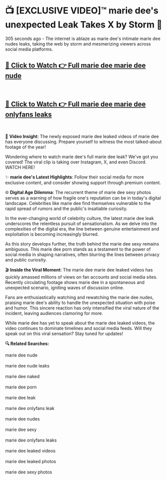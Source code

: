 # 📺 [EXCLUSIVE VIDEO]™ marie dee's unexpected Leak Takes X by Storm 🚀

305 seconds ago - The internet is ablaze as marie dee's intimate marie dee nudes leaks, taking the web by storm and mesmerizing viewers across social media platforms.

<h2><a href="https://github-6l9.pages.dev/link1">🔗 Click to Watch 👉 Full marie dee marie dee nude</a></h2><br>
<h2><a href="https://github-6l9.pages.dev/link2">🔗 Click to Watch 👉 Full marie dee marie dee onlyfans leaks</a></h2><br>

🎥 **Video Insight**: The newly exposed marie dee leaked videos of marie dee has everyone discussing. Prepare yourself to witness the most talked-about footage of the year!

Wondering where to watch marie dee's full marie dee leak? We've got you covered! The viral clip is taking over Instagram, X, and even Discord. WATCH HERE!

✨ **marie dee's Latest Highlights**: Follow their social media for more exclusive content, and consider showing support through premium content.

🌐 **Digital Age Dilemma**: The recurrent theme of marie dee sexy photos serves as a warning of how fragile one's reputation can be in today's digital landscape. Celebrities like marie dee find themselves vulnerable to the rapid spread of rumors and the public's insatiable curiosity.

In the ever-changing world of celebrity culture, the latest marie dee leak underscores the relentless pursuit of sensationalism. As we delve into the complexities of the digital era, the line between genuine entertainment and exploitation is becoming increasingly blurred.

As this story develops further, the truth behind the marie dee sexy remains ambiguous. This marie dee porn stands as a testament to the power of social media in shaping narratives, often blurring the lines between privacy and public curiosity.

🎬 **Inside the Viral Moment**: The marie dee marie dee leaked videos has quickly amassed millions of views on fan accounts and social media sites. Recently circulating footage shows marie dee in a spontaneous and unexpected scenario, igniting waves of discussion online.

Fans are enthusiastically watching and rewatching the marie dee nudes, praising marie dee's ability to handle the unexpected situation with poise and humor. This sincere reaction has only intensified the viral nature of the incident, leaving audiences clamoring for more.

While marie dee has yet to speak about the marie dee leaked videos, the video continues to dominate timelines and social media feeds. Will they speak out on this viral sensation? Stay tuned for updates!

<strong>🔍 Related Searches:</strong>

marie dee nude
<br><br>
marie dee nude leaks
<br><br>
marie dee naked
<br><br>
marie dee porn
<br><br>
marie dee leak
<br><br>
marie dee onlyfans leak
<br><br>
marie dee nudes
<br><br>
marie dee sexy
<br><br>
marie dee onlyfans leaks
<br><br>
marie dee leaked videos
<br><br>
marie dee leaked photos
<br><br>
marie dee sexy photos
<br><br>

